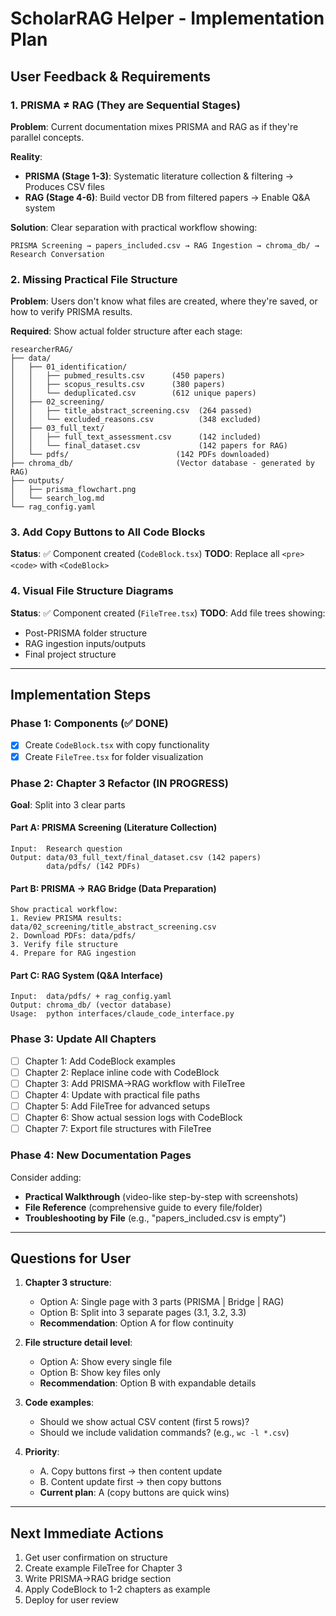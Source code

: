 # ScholarRAG Helper - Implementation Plan

## User Feedback & Requirements

### 1. **PRISMA ≠ RAG** (They are Sequential Stages)
**Problem**: Current documentation mixes PRISMA and RAG as if they're parallel concepts.

**Reality**:
- **PRISMA (Stage 1-3)**: Systematic literature collection & filtering → Produces CSV files
- **RAG (Stage 4-6)**: Build vector DB from filtered papers → Enable Q&A system

**Solution**: Clear separation with practical workflow showing:
```
PRISMA Screening → papers_included.csv → RAG Ingestion → chroma_db/ → Research Conversation
```

### 2. **Missing Practical File Structure**
**Problem**: Users don't know what files are created, where they're saved, or how to verify PRISMA results.

**Required**: Show actual folder structure after each stage:
```
researcherRAG/
├── data/
│   ├── 01_identification/
│   │   ├── pubmed_results.csv      (450 papers)
│   │   ├── scopus_results.csv      (380 papers)
│   │   └── deduplicated.csv        (612 unique papers)
│   ├── 02_screening/
│   │   ├── title_abstract_screening.csv  (264 passed)
│   │   └── excluded_reasons.csv          (348 excluded)
│   ├── 03_full_text/
│   │   ├── full_text_assessment.csv      (142 included)
│   │   └── final_dataset.csv             (142 papers for RAG)
│   └── pdfs/                        (142 PDFs downloaded)
├── chroma_db/                       (Vector database - generated by RAG)
├── outputs/
│   ├── prisma_flowchart.png
│   └── search_log.md
└── rag_config.yaml
```

### 3. **Add Copy Buttons to All Code Blocks**
**Status**: ✅ Component created (`CodeBlock.tsx`)
**TODO**: Replace all `<pre><code>` with `<CodeBlock>`

### 4. **Visual File Structure Diagrams**
**Status**: ✅ Component created (`FileTree.tsx`)
**TODO**: Add file trees showing:
- Post-PRISMA folder structure
- RAG ingestion inputs/outputs
- Final project structure

---

## Implementation Steps

### Phase 1: Components (✅ DONE)
- [x] Create `CodeBlock.tsx` with copy functionality
- [x] Create `FileTree.tsx` for folder visualization

### Phase 2: Chapter 3 Refactor (IN PROGRESS)
**Goal**: Split into 3 clear parts

#### Part A: PRISMA Screening (Literature Collection)
```
Input:  Research question
Output: data/03_full_text/final_dataset.csv (142 papers)
        data/pdfs/ (142 PDFs)
```

#### Part B: PRISMA → RAG Bridge (Data Preparation)
```
Show practical workflow:
1. Review PRISMA results: data/02_screening/title_abstract_screening.csv
2. Download PDFs: data/pdfs/
3. Verify file structure
4. Prepare for RAG ingestion
```

#### Part C: RAG System (Q&A Interface)
```
Input:  data/pdfs/ + rag_config.yaml
Output: chroma_db/ (vector database)
Usage:  python interfaces/claude_code_interface.py
```

### Phase 3: Update All Chapters
- [ ] Chapter 1: Add CodeBlock examples
- [ ] Chapter 2: Replace inline code with CodeBlock
- [ ] Chapter 3: Add PRISMA→RAG workflow with FileTree
- [ ] Chapter 4: Update with practical file paths
- [ ] Chapter 5: Add FileTree for advanced setups
- [ ] Chapter 6: Show actual session logs with CodeBlock
- [ ] Chapter 7: Export file structures with FileTree

### Phase 4: New Documentation Pages
Consider adding:
- **Practical Walkthrough** (video-like step-by-step with screenshots)
- **File Reference** (comprehensive guide to every file/folder)
- **Troubleshooting by File** (e.g., "papers_included.csv is empty")

---

## Questions for User

1. **Chapter 3 structure**:
   - Option A: Single page with 3 parts (PRISMA | Bridge | RAG)
   - Option B: Split into 3 separate pages (3.1, 3.2, 3.3)
   - **Recommendation**: Option A for flow continuity

2. **File structure detail level**:
   - Option A: Show every single file
   - Option B: Show key files only
   - **Recommendation**: Option B with expandable details

3. **Code examples**:
   - Should we show actual CSV content (first 5 rows)?
   - Should we include validation commands? (e.g., `wc -l *.csv`)

4. **Priority**:
   - A. Copy buttons first → then content update
   - B. Content update first → then copy buttons
   - **Current plan**: A (copy buttons are quick wins)

---

## Next Immediate Actions

1. Get user confirmation on structure
2. Create example FileTree for Chapter 3
3. Write PRISMA→RAG bridge section
4. Apply CodeBlock to 1-2 chapters as example
5. Deploy for user review
